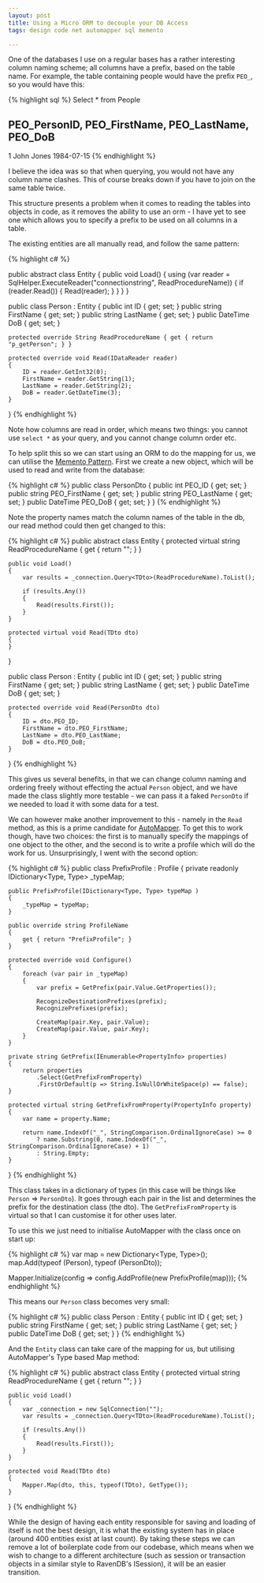 ```yaml
---
layout: post
title: Using a Micro ORM to decouple your DB Access
tags: design code net automapper sql memento

---
```


One of the databases I use on a regular bases has a rather interesting column naming scheme;  all columns have a prefix, based on the table name.  For example, the table containing people would have the prefix `PEO_`, so you would have this:

{% highlight sql %}
Select * from People

PEO_PersonID, PEO_FirstName, PEO_LastName, PEO_DoB
-----------------------------------------------------
1             John           Jones         1984-07-15
{% endhighlight %}

I believe the idea was so that when querying, you would not have any column name clashes.  This of course breaks down if you have to join on the same table twice.

This structure presents a problem when it comes to reading the tables into objects in code, as it removes the ability to use an orm - I have yet to see one which allows you to specify a prefix to be used on all columns in a table.

The existing entities are all manually read, and follow the same pattern:

{% highlight c# %}

public abstract class Entity
{
	public void Load()
	{
		using (var reader = SqlHelper.ExecuteReader("connectionstring", ReadProcedureName))
		{
			if (reader.Read())
			{
				Read(reader);
			}
		}
	}
}

public class Person : Entity
{
	public int ID { get; set; }
	public string FirstName { get; set; }
	public string LastName { get; set; }
	public DateTime DoB { get; set; }

	protected override String ReadProcedureName { get { return "p_getPerson"; } }

	protected override void Read(IDataReader reader)
	{
		ID = reader.GetInt32(0);
		FirstName = reader.GetString(1);
		LastName = reader.GetString(2);
		DoB = reader.GetDateTime(3);
	}
}
{% endhighlight %}

Note how columns are read in order, which means two things: you cannot use `select *` as your query, and you cannot change column order etc.

To help split this so we can start using an ORM to do the mapping for us, we can utilise the [Memento Pattern][memento-pattern].  First we create a new object, which will be used to read and write from the database:

{% highlight c# %}
public class PersonDto
{
	public int PEO_ID { get; set; }
	public string PEO_FirstName { get; set; }
	public string PEO_LastName { get; set; }
	public DateTime PEO_DoB { get; set; }
}
{% endhighlight %}

Note the property names match the column names of the table in the db, our read method could then get changed to this:

{% highlight c# %}
public abstract class Entity<TDto>
{
	protected virtual string ReadProcedureName { get { return ""; } }

	public void Load()
	{
		var results = _connection.Query<TDto>(ReadProcedureName).ToList();

		if (results.Any())
		{
			Read(results.First());
		}
	}

	protected virtual void Read(TDto dto)
	{
	}
}

public class Person : Entity<PersonDto>
{
	public int ID { get; set; }
	public string FirstName { get; set; }
	public string LastName { get; set; }
	public DateTime DoB { get; set; }

	protected override void Read(PersonDto dto)
	{
		ID = dto.PEO_ID;
		FirstName = dto.PEO_FirstName;
		LastName = dto.PEO_LastName;
		DoB = dto.PEO_DoB;
	}
}
{% endhighlight %}

This gives us several benefits, in that we can change column naming and ordering freely without effecting the actual `Person` object, and we have made the class slightly more testable - we can pass it a faked `PersonDto` if we needed to load it with some data for a test.

We can however make another improvement to this - namely in the `Read` method, as this is a prime candidate for [AutoMapper][package-automapper].  To get this to work though, have two choices: the first is to manually specify the mappings of one object to the other, and the second is to write a profile which will do the work for us.  Unsurprisingly, I went with the second option:

{% highlight c# %}
public class PrefixProfile : Profile
{
	private readonly IDictionary<Type, Type> _typeMap;

	public PrefixProfile(IDictionary<Type, Type> typeMap )
	{
		_typeMap = typeMap;
	}

	public override string ProfileName
	{
		get { return "PrefixProfile"; }
	}

	protected override void Configure()
	{
		foreach (var pair in _typeMap)
		{
			var prefix = GetPrefix(pair.Value.GetProperties());

			RecognizeDestinationPrefixes(prefix);
			RecognizePrefixes(prefix);

			CreateMap(pair.Key, pair.Value);
			CreateMap(pair.Value, pair.Key);
		}
	}

	private string GetPrefix(IEnumerable<PropertyInfo> properties)
	{
		return properties
			.Select(GetPrefixFromProperty)
			.FirstOrDefault(p => String.IsNullOrWhiteSpace(p) == false);
	}

	protected virtual string GetPrefixFromProperty(PropertyInfo property)
	{
		var name = property.Name;

		return name.IndexOf("_", StringComparison.OrdinalIgnoreCase) >= 0
			? name.Substring(0, name.IndexOf("_", StringComparison.OrdinalIgnoreCase) + 1)
			: String.Empty;
	}
}
{% endhighlight %}

This class takes in a dictionary of types (in this case will be things like `Person` => `PersonDto`).  It goes through each pair in the list and determines the prefix for the destination class (the dto).  The `GetPrefixFromProperty` is virtual so that I can customise it for other uses later.

To use this we just need to initialise AutoMapper with the class once on start up:

{% highlight c# %}
var map = new Dictionary<Type, Type>();
map.Add(typeof (Person), typeof (PersonDto));

Mapper.Initialize(config => config.AddProfile(new PrefixProfile(map)));
{% endhighlight %}

This means our `Person` class becomes very small:

{% highlight c# %}
public class Person : Entity<PersonDto>
{
	public int ID { get; set; }
	public string FirstName { get; set; }
	public string LastName { get; set; }
	public DateTime DoB { get; set; }
}
{% endhighlight %}

And the `Entity` class can take care of the mapping for us, but utilising AutoMapper's Type based Map method:

{% highlight c# %}
public abstract class Entity<TDto>
{
	protected virtual string ReadProcedureName { get { return ""; } }

	public void Load()
	{
		var _connection = new SqlConnection("");
		var results = _connection.Query<TDto>(ReadProcedureName).ToList();

		if (results.Any())
		{
			Read(results.First());
		}
	}

	protected void Read(TDto dto)
	{
		Mapper.Map(dto, this, typeof(TDto), GetType());
	}
}
{% endhighlight %}

While the design of having each entity responsible for saving and loading of itself is not the best design, it is what the existing system has in place (around 400 entities exist at last count).  By taking these steps we can remove a lot of boilerplate code from our codebase, which means when we wish to change to a different architecture (such as session or transaction objects in a similar style to RavenDB's ISession), it will be an easier transition.


[memento-pattern]: http://www.dofactory.com/Patterns/PatternMemento.aspx
[package-automapper]: http://automapper.org/
